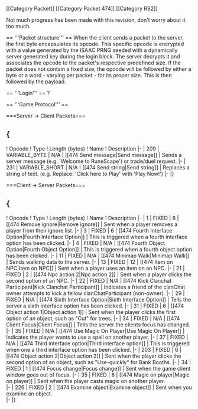 \[\[Category Packet\]\] \[\[Category Packet 474\]\] \[\[Category RS2\]\]

Not much progress has been made with this revision, don't worry about it
too much.

== '''Packet structure''' == When the client sends a packet to the
server, the first byte encapsulates its opcode. This specific opcode is
encrypted with a value generated by the ISAAC PRNG seeded with a
dynamically server generated key during the login block. The server
decrypts it and associates the opcode to the packet's respective
predefined size. If the packet does not contain a fixed size, the opcode
will be followed by either a byte or a word - varying per packet - for
its proper size. This is then followed by the payload.

== '''Login''' == ?

== '''Game Protocol''' ==

===Server -\> Client Packets===

  {
  ---

! Opcode ! Type ! Length (bytes) ! Name ! Description \|- \| 209 \|
VARIABLE\_BYTE \| N/A \| \[\[474 Send message\|Send message\]\] \| Sends
a server message (e.g. 'Welcome to RuneScape') or trade/duel request.
\|- \| 231 \| VARIABLE\_SHORT \| N/A \| \[\[474 Send string\|Send
string\]\] \| Replaces a string of text. (e.g. Replace: 'Click here to
Play' with 'Play Now!') \|- \|}

===Client -\> Server Packets===

  {
  ---

! Opcode ! Type ! Length (bytes) ! Name ! Description \|- \| 1 \| FIXED
\| 8 \| \[\[474 Remove ignore\|Remove ignore\]\] \| Sent when a player
removes a player from their ignore list. \|- \| 3 \| FIXED \| 6 \|
\[\[474 Fourth Interface Option\|Fourth Interface Option\]\] \| This is
triggered when a fourth interface option has been clicked. \|- \| 4 \|
FIXED \| N/A \| \[\[474 Fourth Object Option\|Fourth Object Option\]\]
\| This is triggered when a fourth object option has been clicked. \|-
\| 11 \| FIXED \| N/A \| \[\[474 Minimap Walk\|Minimap Walk\]\] \| Sends
walking data to the server. \|- \| 13 \| FIXED \| 12 \| \[\[474 Item on
NPC\|Item on NPC\]\] \| Sent when a player uses an item on an NPC. \|-
\| 21 \| FIXED \| 2 \| \[\[474 Npc action 2\|Npc action 2\]\] \| Sent
when a player clicks the second option of an NPC. \|- \| 22 \| FIXED \|
N/A \| \[\[474 Kick Clanchat Participant\|Kick Clanchat Participant\]\]
\| Indicates a friend of the clanChat owner attempts to kick a fellow
clanChatParticipant (non-owner). \|- \| 29 \| FIXED \| N/A \| \[\[474
Sixth Interface Option\|Sixth Interface Option\]\] \| Tells the server a
sixth interface option has been clicked. \|- \| 31 \| FIXED \| 6 \|
\[\[474 Object action 1\|Object action 1\]\] \| Sent when the player
clicks the first option of an object, such as "Cut" for trees. \|- \| 34
\| FIXED \| N/A \| \[\[474 Client Focus\|Client Focus\]\] \| Tells the
server the clients focus has changed. \|- \| 35 \| FIXED \| N/A \|
\[\[474 Use Magic On Player\|Use Magic On Player\]\] \| Indicates the
player wants to use a spell on another player. \|- \| 37 \| FIXED \| N/A
\| \[\[474 Third interface option\|Third interface option\]\] \| This is
triggered when one a third interface option has been clicked. \|- \| 203
\| FIXED \| 6 \| \[\[474 Object action 2\|Object action 2\]\] \| Sent
when the player clicks the second option of an object, such as
"Use-quickly" for Bank Booths. \|- \| 34 \| FIXED \| 1 \| \[\[474 Focus
change\|Focus change\]\] \| Sent when the game client window goes out of
focus. \|- \| 35 \| FIXED \| 8 \| \[\[474 Magic on player\|Magic on
player\]\] \| Sent when the player casts magic on another player.\
\|- \| 226 \| FIXED \| 2 \| \[\[474 Examine object\|Examine object\]\]
\| Sent when you examine an object.\
\|- \|}
